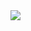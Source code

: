 <img src="https://capsule-render.vercel.app/api?type=slice&color=293040&height=150&section=header&text=MULATTA&fontSize=60&fontColor=D5B263&rotate=10&fontAlign=50&fontAlighnY=180" />
